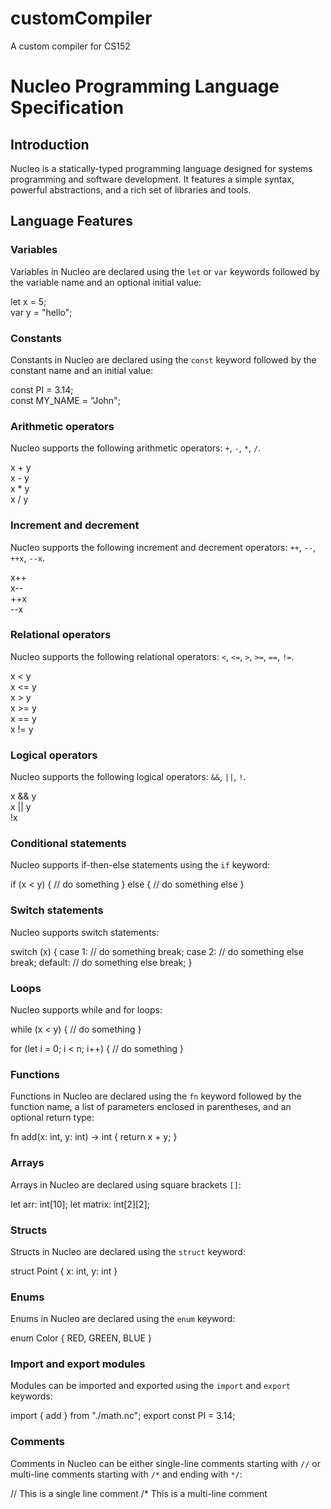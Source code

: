 # customCompiler
A custom compiler for CS152
# Nucleo Programming Language Specification

## Introduction

Nucleo is a statically-typed programming language designed for systems programming and software development. It features a simple syntax, powerful abstractions, and a rich set of libraries and tools.

## Language Features

### Variables

Variables in Nucleo are declared using the `let` or `var` keywords followed by the variable name and an optional initial value:

let x = 5;\
var y = "hello";

### Constants

Constants in Nucleo are declared using the `const` keyword followed by the constant name and an initial value:

const PI = 3.14;\
const MY_NAME = "John";

### Arithmetic operators

Nucleo supports the following arithmetic operators: `+`, `-`, `*`, `/`.

x + y\
x - y\
x * y\
x / y

### Increment and decrement

Nucleo supports the following increment and decrement operators: `++`, `--`, `++x`, `--x`.

x++\
x--\
++x\
--x

### Relational operators

Nucleo supports the following relational operators: `<`, `<=`, `>`, `>=`, `==`, `!=`.

x < y\
x <= y\
x > y\
x >= y\
x == y\
x != y

### Logical operators

Nucleo supports the following logical operators: `&&`, `||`, `!`.

x && y\
x || y\
!x

### Conditional statements

Nucleo supports if-then-else statements using the `if` keyword:

if (x < y) {
// do something
} else {
// do something else
}


### Switch statements

Nucleo supports switch statements:

switch (x) {
case 1:
// do something
break;
case 2:
// do something else
break;
default:
// do something else
break;
}

### Loops

Nucleo supports while and for loops:

while (x < y) {
// do something
}

for (let i = 0; i < n; i++) {
// do something
}

### Functions

Functions in Nucleo are declared using the `fn` keyword followed by the function name, a list of parameters enclosed in parentheses, and an optional return type:

fn add(x: int, y: int) -> int {
return x + y;
}


### Arrays

Arrays in Nucleo are declared using square brackets `[]`:

let arr: int[10];
let matrix: int[2][2];

### Structs

Structs in Nucleo are declared using the `struct` keyword:

struct Point {
x: int,
y: int
}

### Enums

Enums in Nucleo are declared using the `enum` keyword:

enum Color {
RED,
GREEN,
BLUE
}

### Import and export modules

Modules can be imported and exported using the `import` and `export` keywords:

import { add } from "./math.nc";
export const PI = 3.14;


### Comments

Comments in Nucleo can be either single-line comments starting with `//` or multi-line comments starting with `/*` and ending with `*/`:

// This is a single line comment
/* This is
a
multi-line
comment
